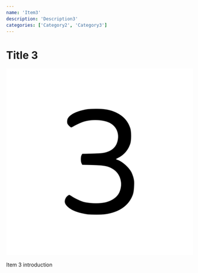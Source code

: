 ```yaml
---
name: 'Item3'
description: 'Description3'
categories: ['Category2', 'Category3']
---
```


# Title 3

![Image 3](./assets/image-3.svg)

Item 3 introduction


